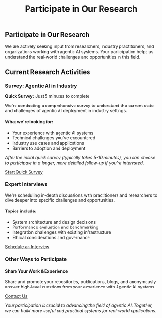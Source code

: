 ﻿---
title: "Participate in Our Research"
layout: single
classes: wide
permalink: /participate/
---

## Participate in Our Research

We are actively seeking input from researchers, industry practitioners, and organizations working with agentic AI systems. Your participation helps us understand the real-world challenges and opportunities in this field.

## Current Research Activities

<div class="survey-section">
<div class="survey-card">
<h3><i class="fas fa-clipboard-list"></i> Survey: Agentic AI in Industry</h3>

<div class="survey-info">
<div class="time-badge">
<i class="fas fa-clock"></i>
<span><strong>Quick Survey:</strong> Just 5 minutes to complete</span>
</div>

<p>We're conducting a comprehensive survey to understand the current state and challenges of agentic AI deployment in industry settings.</p>

<div class="survey-details">
<h4>What we're looking for:</h4>
<ul>
<li>Your experience with agentic AI systems</li>
<li>Technical challenges you've encountered</li>
<li>Industry use cases and applications</li>
<li>Barriers to adoption and deployment</li>
</ul>
</div>

<div class="survey-cta">
<p class="survey-note"><em>After the initial quick survey (typically takes 5-10 minutes), you can choose to participate in a longer, more detailed follow-up if you're interested.</em></p>
<a href="https://berkeley.qualtrics.com/jfe/form/SV_a8GbSp0tAu1cVdc" class="btn btn--primary" target="_blank">
<i class="fas fa-play"></i> Start Quick Survey
</a>
</div>
</div>
</div>

<div class="interview-section">
<h3><i class="fas fa-microphone"></i> Expert Interviews</h3>
<p>We're scheduling in-depth discussions with practitioners and researchers to dive deeper into specific challenges and opportunities.</p>

<div class="interview-details">
<h4>Topics include:</h4>
<ul>
<li>System architecture and design decisions</li>
<li>Performance evaluation and benchmarking</li>
<li>Integration challenges with existing infrastructure</li>
<li>Ethical considerations and governance</li>
</ul>
</div>

<a href="mailto:mme@berkeley.edu" class="btn btn--success">
<i class="fas fa-calendar"></i> Schedule an Interview
</a>
</div>
</div>

<div class="participation-methods">
<h3>Other Ways to Participate</h3>

<div class="method-grid">
<div class="method-card">
<i class="fas fa-share-alt"></i>
<h4>Share Your Work & Experience</h4>
<p>Share and promote your repositories, publications, blogs, and anonymously answer high-level questions from your experience with Agentic AI systems.</p>
</div>
</div>

<div class="contact-section">
<a href="mailto:mme@berkeley.edu" class="btn btn--primary">
<i class="fas fa-envelope"></i> Contact Us
</a>
</div>
</div>

<div class="footer-note">
<p><em>Your participation is crucial to advancing the field of agentic AI. Together, we can build more useful and practical systems for real-world applications.</em></p>
</div>
